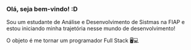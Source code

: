 ### Olá, seja bem-vindo! :D

Sou um estudante de Análise e Desenvolvimento de Sistmas na FIAP e estou iniciando minha trajetória nesse mundo de desenvolvimento! 

O objeto é me tornar um programador Full Stack 🖥💻
